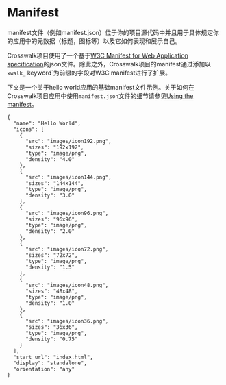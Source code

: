 # Manifest

manifest文件（例如manifest.json）位于你的项目源代码中并且用于具体规定你的应用中的元数据（标题，图标等）以及它如何表现和展示自己。

Crosswalk项目使用了一个基于[W3C Manifest for Web Application specification](http://w3c.github.io/manifest/)的json文件。除此之外，Crosswalk项目的manifest通过添加以`xwalk_` keyword`为前缀的字段对W3C manifest进行了扩展。

下文是一个关于hello world应用的基础manifest文件示例。关于如何在Crosswalk项目应用中使用`manifest.json`文件的细节请参见[Using the manifest](manifest/using_the_manifest.html)。

	{
	  "name": "Hello World",
	  "icons": [
	    {
	      "src": "images/icon192.png",
	      "sizes": "192x192",
	      "type": "image/png",
	      "density": "4.0"
	    },
	    {
	      "src": "images/icon144.png",
	      "sizes": "144x144",
	      "type": "image/png",
	      "density": "3.0"
	    },
	    {
	      "src": "images/icon96.png",
	      "sizes": "96x96",
	      "type": "image/png",
	      "density": "2.0"
	    },
	    {
	      "src": "images/icon72.png",
	      "sizes": "72x72",
	      "type": "image/png",
	      "density": "1.5"
	    },
	    {
	      "src": "images/icon48.png",
	      "sizes": "48x48",
	      "type": "image/png",
	      "density": "1.0"
	    },
	    {
	      "src": "images/icon36.png",
	      "sizes": "36x36",
	      "type": "image/png",
	      "density": "0.75"
	    }
	  ],
	  "start_url": "index.html",
	  "display": "standalone",
	  "orientation": "any"
	}
